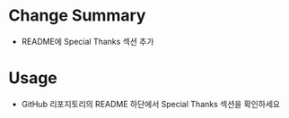 # Change Summary
- README에 Special Thanks 섹션 추가

# Usage
- GitHub 리포지토리의 README 하단에서 Special Thanks 섹션을 확인하세요
